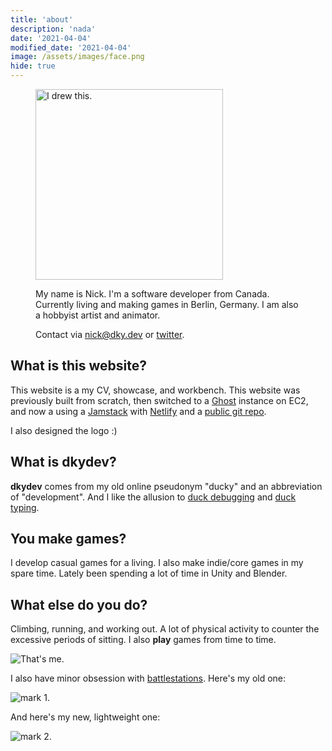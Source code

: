 ```yaml
---
title: 'about'
description: 'nada'
date: '2021-04-04'
modified_date: '2021-04-04'
image: /assets/images/face.png
hide: true
---
```


<figure class="flex mt-10 mb-10">
<img class="w-64 h-64 mx-auto rounded-full" alt="I drew this." src="@@baseUrl@@/assets/images/face.png" width="300" height="305">
<div class="pt-10 pl-12 p-8 text-center text-left">

My name is Nick. I'm a software developer from Canada. Currently living and making games in Berlin, Germany. I am also a hobbyist artist and animator.

Contact via [nick@dky.dev](mailto:nick@dky.dev) or [twitter](https://twitter.com/DKY_DEV).
</div>
</figure>

## What is this website?
This website is a my CV, showcase, and workbench. This website was previously built from scratch, then switched to a [Ghost](https://ghost.org/) instance on EC2, and now a using a [Jamstack](https://jamstack.org/) with [Netlify](https://www.netlify.com/) and a [public git repo](https://github.com/nicholas-robson/dkydev).

I also designed the logo :)

## What is dkydev?
**dkydev** comes from my old online pseudonym "ducky" and an abbreviation of "development". And I like the allusion to [duck debugging](https://en.wikipedia.org/wiki/Rubber_duck_debugging) and [duck typing](https://en.wikipedia.org/wiki/Duck_typing).

## You make games?
I develop casual games for a living. I also make indie/core games in my spare time. Lately been spending a lot of time in Unity and Blender.

## What else do you do?
Climbing, running, and working out. A lot of physical activity to counter the excessive periods of sitting. I also **play** games from time to time.

<img class=" rounded-xl w-1/2 mx-auto" alt="That's me." src="@@baseUrl@@/assets/images/climb.jpg">

I also have minor obsession with <a href="https://www.reddit.com/r/battlestations/">battlestations</a>. Here's my old one:

<img class=" rounded-xl w-1/2 mx-auto" alt="mark 1." src="@@baseUrl@@/assets/images/battlestation_v1.jpg">

And here's my new, lightweight one:

<img class="rounded-xl w-1/2 mx-auto" alt="mark 2." src="@@baseUrl@@/assets/images/battlestation_v2.jpg">


